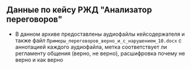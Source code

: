 ## Данные по кейсу РЖД "Анализатор переговоров"
- В данном архиве предоставлены аудиофайлы кейсодержателя и также файл ```Примеры_переговоров_верно_и_с_нарушением_10.docx``` с аннотацией каждого аудиофайла, метка соответствует ли регламенту общения (верно, не верно), расшифровка почему не верно и как верно